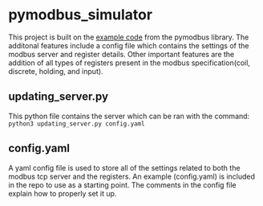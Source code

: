 # pymodbus_simulator

This project is built on the [example code](https://pymodbus.readthedocs.io/en/v1.3.2/examples/updating-server.html) from the pymodbus library. The additonal features include a config file which contains the settings of the modbus server and register details. Other important features are the addition of all types of registers present in the modbus specification(coil, discrete, holding, and input).

## updating_server.py

This python file contains the server which can be ran with the command: `python3 updating_server.py config.yaml`

## config.yaml

A yaml config file is used to store all of the settings related to both the modbus tcp server and the registers. An example 
(config.yaml) is included in the repo to use as a starting point. The comments in the config file explain how to properly set
it up.



